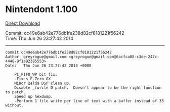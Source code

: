 # Nintendont 1.100
[Direct Download](./Nintendont.zip)

Commit: cc49e6ab42e776db1fe238d82cf8181221f56242  
Time: Thu Jun 26 23:27:42 2014   

-----

```
commit cc49e6ab42e776db1fe238d82cf8181221f56242
Author: greyrogue@gmail.com <greyrogue@gmail.com@6acfca08-c3de-247c-4448-9f1a92385553>
Date:   Thu Jun 26 23:27:42 2014 +0000

    PI_FIFO_WP bit fix.
    -Fixes F-Zero GX
    Minor Zelda DSP clean up.
    Disable _fwrite D patch.  Doesn't appear to be the right function to patch.
    Speed up hexdump.
    -Perform 1 file write per line of text with a buffer instead of 35 without.
```
